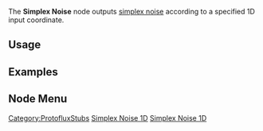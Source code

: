 <languages></languages> <translate>

The **Simplex Noise** node outputs [simplex
noise](https://en.wikipedia.org/wiki/Simplex_noise) according to a
specified 1D input coordinate.

## Usage

## Examples

## Node Menu

</translate>

[Category:ProtofluxStubs](Category:ProtofluxStubs "wikilink") [Simplex
Noise 1D](Category:Protoflux{{#translation:}} "wikilink") [Simplex Noise
1D](Category:Protoflux:Math{{#translation:}} "wikilink")